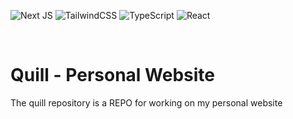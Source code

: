 <p>
<img alt="Next JS" class="inline-block" src="https://img.shields.io/badge/next%20js%20-%23000000.svg?&style=for-the-badge&logo=next.js&logoColor=white"/>
<img alt="TailwindCSS" class="inline-block" src="https://img.shields.io/badge/tailwindcss%20-%2338B2AC.svg?&style=for-the-badge&logo=tailwind-css&logoColor=white"/>
<img alt="TypeScript" class="inline-block" src="https://img.shields.io/badge/typescript%20-%23007ACC.svg?&style=for-the-badge&logo=typescript&logoColor=white"/>
<img alt="React" class="inline-block" src="https://img.shields.io/badge/react%20-%2320232a.svg?&style=for-the-badge&logo=react&logoColor=%2361DAFB"/>
</p>
<br/>

# Quill - Personal Website

The quill repository is a REPO for working on my personal website

